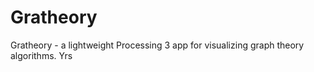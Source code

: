 # Gratheory
Gratheory - a lightweight Processing 3 app for visualizing graph theory algorithms.
Yrs

